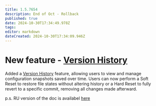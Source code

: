 ```yaml
---
title: 1.5.7654
description: End of Oct - Rollback
published: true
date: 2024-10-30T17:34:49.978Z
tags: 
editor: markdown
dateCreated: 2024-10-30T17:34:09.946Z
---
```


# New feature - [Version History](/features/config-rollback)
Added a [Version History](/features/config-rollback) feature, allowing users to view and manage configuration snapshots saved over time. Users can now perform a Soft Reset to restore file states without altering history or a Hard Reset to fully revert to a specific commit, removing all changes made afterward.

p.s. RU version of the doc is availabel [here](https://wiki.eyeauras.net/ru/features/config-rollback)


